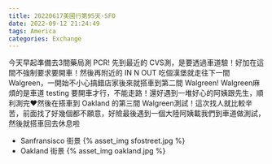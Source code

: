 ```yaml
---
title: 20220617美國行第95天-SFO
date: 2022-09-12 21:24:49
tags: America
categories: Exchange
---
```

今天早起準備去3間藥局測 PCR! 先到最近的 CVS測，是要透過車道驗！好加在這間不強制要求要開車！然後再附近的 IN N OUT 吃個漢堡就走往下一間 Walgreen，一開始不小心搞錯店家後來就搭車到第二間 Walgreen! Walgreen麻煩的是車道 testing 要開車才行，不能走路！還好遇到一堆好心的阿姨跟先生，順利測完❤️然後在搭車到 Oakland 的第三間 Walgreen測試！這次找人就比較辛苦，前面找了好幾個都不願意，好險最後遇到一個大陸阿姨載我們到車道做測試，然後就搭車回去休息啦

- Sanfransisco 街景
{% asset_img sfostreet.jpg %}
- Oakland 街景
{% asset_img oakland.jpg %}